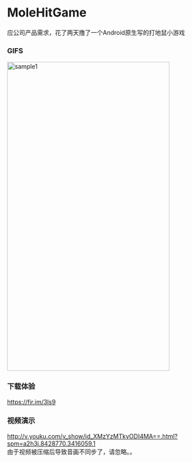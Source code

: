 # MoleHitGame

应公司产品需求，花了两天撸了一个Android原生写的打地鼠小游戏

### GIFS   
 <img src="https://github.com/magical-xu/CountDownTextView/raw/master/screenshot/game.gif" width="380" height="720" alt="sample1"/> 

### 下载体验  

  https://fir.im/3ls9  
  
### 视频演示  

 http://v.youku.com/v_show/id_XMzYzMTkyODI4MA==.html?spm=a2h3j.8428770.3416059.1  
 由于视频被压缩后导致音画不同步了，请忽略。。  
